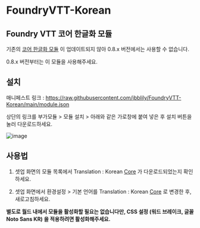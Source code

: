 # FoundryVTT-Korean
## Foundry VTT 코어 한글화 모듈

기존의 [코어 한글화 모듈](https://github.com/ShoyuVanilla/FoundryVtt-lang-ko-KR/) 이 업데이트되지 않아 0.8.x 버전에서는 사용할 수 없습니다. 

0.8.x 버전부터는 이 모듈을 사용해주세요.

## 설치

매니페스트 링크 : https://raw.githubusercontent.com/jbblily/FoundryVTT-Korean/main/module.json

상단의 링크를 부가모듈 > 모듈 설치 > 아래와 같은 가로창에 붙여 넣은 후 설치 버튼을 눌러 다운로드하세요. 

![image](https://user-images.githubusercontent.com/18694887/128638043-aeabf5ce-cec6-4845-a4c2-9cbd81386d6d.png)


## 사용법

1. 셋업 화면의 모듈 목록에서 Translation : Korean [Core](0.8.x~) 가 다운로드되었는지 확인하세요.

2. 셋업 화면에서 환경설정 > 기본 언어를 Translation : Korean [Core](0.8.x~) 로 변경한 후, 새로고침하세요.


**별도로 월드 내에서 모듈을 활성화할 필요는 없습니다만, CSS 설정 (워드 브레이크, 글꼴 Noto Sans KR) 을 적용하려면 활성화해주세요.**

